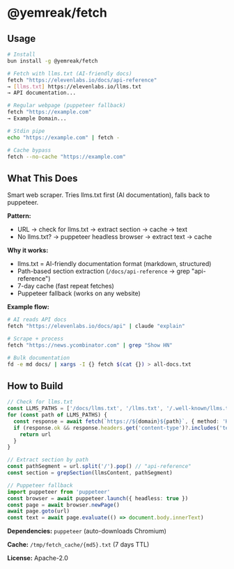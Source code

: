 # @yemreak/fetch

## Usage

```bash
# Install
bun install -g @yemreak/fetch

# Fetch with llms.txt (AI-friendly docs)
fetch "https://elevenlabs.io/docs/api-reference"
→ [llms.txt] https://elevenlabs.io/llms.txt
→ API documentation...

# Regular webpage (puppeteer fallback)
fetch "https://example.com"
→ Example Domain...

# Stdin pipe
echo "https://example.com" | fetch -

# Cache bypass
fetch --no-cache "https://example.com"
```

## What This Does

Smart web scraper. Tries llms.txt first (AI documentation), falls back to puppeteer.

**Pattern:**
- URL → check for llms.txt → extract section → cache → text
- No llms.txt? → puppeteer headless browser → extract text → cache

**Why it works:**
- llms.txt = AI-friendly documentation format (markdown, structured)
- Path-based section extraction (`/docs/api-reference` → grep "api-reference")
- 7-day cache (fast repeat fetches)
- Puppeteer fallback (works on any website)

**Example flow:**
```bash
# AI reads API docs
fetch "https://elevenlabs.io/docs/api" | claude "explain"

# Scrape + process
fetch "https://news.ycombinator.com" | grep "Show HN"

# Bulk documentation
fd -e md docs/ | xargs -I {} fetch $(cat {}) > all-docs.txt
```

## How to Build

```typescript
// Check for llms.txt
const LLMS_PATHS = ['/docs/llms.txt', '/llms.txt', '/.well-known/llms.txt']
for (const path of LLMS_PATHS) {
  const response = await fetch(`https://${domain}${path}`, { method: 'HEAD' })
  if (response.ok && response.headers.get('content-type')?.includes('text/plain')) {
    return url
  }
}

// Extract section by path
const pathSegment = url.split('/').pop() // "api-reference"
const section = grepSection(llmsContent, pathSegment)

// Puppeteer fallback
import puppeteer from 'puppeteer'
const browser = await puppeteer.launch({ headless: true })
const page = await browser.newPage()
await page.goto(url)
const text = await page.evaluate(() => document.body.innerText)
```

**Dependencies:** `puppeteer` (auto-downloads Chromium)

**Cache:** `/tmp/fetch_cache/{md5}.txt` (7 days TTL)

**License:** Apache-2.0
